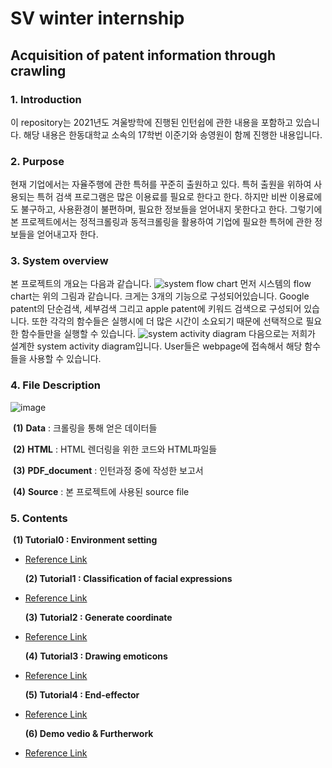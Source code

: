 # SV winter internship

## Acquisition of patent information through crawling

### 1. Introduction

이 repository는 2021년도 겨울방학에 진행된 인턴쉽에 관한 내용을 포함하고 있습니다. 해당 내용은 한동대학교 소속의 17학번 이준기와 송영원이 함께 진행한 내용입니다.



### 2. Purpose

 현재 기업에서는 자율주행에 관한 특허를 꾸준히 출원하고 있다. 특허 출원을 위하여 사용되는 특허 검색 프로그램은 많은 이용료를 필요로 한다고 한다. 하지만 비싼 이용료에도 불구하고, 사용환경이 불편하며, 필요한 정보들을 얻어내지 못한다고 한다. 그렇기에 본 프로젝트에서는 정적크롤링과 동적크롤링을 활용하여 기업에 필요한 특허에 관한 정보들을 얻어내고자 한다.



### 3. System overview

본 프로젝트의 개요는 다음과 같습니다.
![system flow chart](https://user-images.githubusercontent.com/84506968/177123147-ef50036b-df55-4852-84d8-f694aea4d0ed.png)
먼저 시스템의 flow chart는 위의 그림과 같습니다.
크게는 3개의 기능으로 구성되어있습니다.
Google patent의 단순검색, 세부검색 그리고 apple patent에 키워드 검색으로 구성되어 있습니다.
또한 각각의 함수들은 실행시에 더 많은 시간이 소요되기 때문에 선택적으로 필요한 함수들만을 실행할 수 있습니다.
![system activity diagram](https://user-images.githubusercontent.com/84506968/177123506-3730b11a-7273-4b3f-87fa-c0b8a94e2b55.png)
다음으로는 저희가 설계한 system activity diagram입니다.
User들은 webpage에 접속해서 해당 함수들을 사용할 수 있습니다.


### 4. File Description

![image](https://user-images.githubusercontent.com/84506968/177119727-ada8a70b-c538-41e4-98da-4f01499b5750.png)

​	**(1)** **Data** : 크롤링을 통해 얻은 데이터들

​	**(2)** **HTML** : HTML 렌더링을 위한 코드와 HTML파일들

​	**(3)** **PDF_document** : 인턴과정 중에 작성한 보고서

​	**(4)** **Source** : 본 프로젝트에 사용된 source file



### 5. Contents

​	**(1) Tutorial0 : Environment setting**

- [Reference Link](https://github.com/jw-park-980508/Digital-Twin-Automation/blob/main/Automation/mdfiles/Tutorial0_EnvironmentSetting.md)

  ​**(2) Tutorial1 : Classification of facial expressions**

- [Reference Link](https://github.com/jw-park-980508/Digital-Twin-Automation/blob/main/Automation/mdfiles/Tutorial1_ClassificationofFacialExpressions.md)

  **(3) Tutorial2 : Generate coordinate**

- [Reference Link](https://github.com/jw-park-980508/Digital-Twin-Automation/blob/main/Automation/mdfiles/Tutorial2_GenerateCoordinate.md)

  ​**(4) Tutorial3 : Drawing emoticons**

- [Reference Link](https://github.com/jw-park-980508/Digital-Twin-Automation/blob/main/Automation/mdfiles/Tutorial3_Drawing%20emoticons.md)

  ​**(5) Tutorial4 : End-effector**

- [Reference Link](https://github.com/jw-park-980508/Digital-Twin-Automation/blob/main/Automation/mdfiles/Tutorial4_EndEffector.md)

  ​**(6) Demo vedio & Furtherwork**

- [Reference Link](https://github.com/jw-park-980508/Digital-Twin-Automation/blob/main/Automation/mdfiles/DemoVideo_FutureWork.md)
